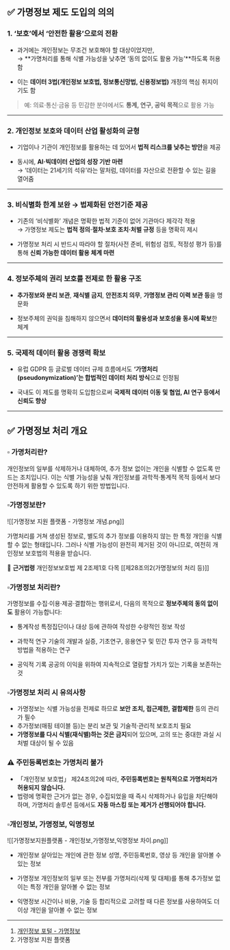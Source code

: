 
## ✅ 가명정보 제도 도입의 의의

### 1. **‘보호’에서 ‘안전한 활용’으로의 전환**

- 과거에는 개인정보는 무조건 보호해야 할 대상이었지만,  
    → **가명처리를 통해 식별 가능성을 낮추면 ‘동의 없이도 활용 가능’**하도록 허용함
    
- 이는 **데이터 3법(개인정보 보호법, 정보통신망법, 신용정보법)** 개정의 핵심 취지이기도 함
    

> 예: 의료·통신·금융 등 민감한 분야에서도 **통계, 연구, 공익 목적**으로 활용 가능

---

### 2. **개인정보 보호와 데이터 산업 활성화의 균형**

- 기업이나 기관이 개인정보를 활용하는 데 있어서 **법적 리스크를 낮추는 방안**을 제공
    
- 동시에, **AI·빅데이터 산업의 성장 기반 마련**  
    → ‘데이터는 21세기의 석유’라는 말처럼, 데이터를 자산으로 전환할 수 있는 길을 열어줌
    

---

### 3. **비식별화 한계 보완 → 법제화된 안전기준 제공**

- 기존의 ‘비식별화’ 개념은 명확한 법적 기준이 없어 기관마다 제각각 적용  
    → 가명정보 제도는 **법적 정의·절차·보호 조치·처벌 규정** 등을 명확히 제시
    
- 가명정보 처리 시 반드시 따라야 할 절차(사전 준비, 위험성 검토, 적정성 평가 등)를 통해 **신뢰 가능한 데이터 활용 체계 마련**
    

---

### 4.  **정보주체의 권리 보호를 전제로 한 활용 구조**

- **추가정보와 분리 보관**, **재식별 금지**, **안전조치 의무**, **가명정보 관리 이력 보관 등**을 명문화
    
- 정보주체의 권익을 침해하지 않으면서 **데이터의 활용성과 보호성을 동시에 확보**한 체계
    

---

### 5.  **국제적 데이터 활용 경쟁력 확보**

- 유럽 GDPR 등 글로벌 데이터 규제 흐름에서도 **‘가명처리(pseudonymization)’는 합법적인 데이터 처리 방식**으로 인정됨
    
- 국내도 이 제도를 명확히 도입함으로써 **국제적 데이터 이동 및 협업, AI 연구 등에서 신뢰도 향상**

---

## ✅ 가명정보 처리 개요


### ▫️ 가명처리란?
개인정보의 일부를 삭제하거나 대체하여, 추가 정보 없이는 개인을 식별할 수 없도록 만드는 조치입니다. 이는 식별 가능성을 낮춰 개인정보를 과학적·통계적 목적 등에서 보다 안전하게 활용할 수 있도록 하기 위한 방법입니다.

### ▫️가명정보란?

![[가명정보 지원 플랫폼 - 가명정보 개념.png]]

가명처리를 거쳐 생성된 정보로, 별도의 추가 정보를 이용하지 않는 한 특정 개인을 식별할 수 없는 형태입니다. 그러나 식별 가능성이 완전히 제거된 것이 아니므로, 여전히 개인정보 보호법의 적용을 받습니다.

 📖 **근거법령**
개인정보보호법 제 2조제1호 다목
[[제28조의2(가명정보의 처리 등)]]

### ▫️가명정보 처리란?

가명정보를 수집·이용·제공·결합하는 행위로서, 다음의 목적으로 **정보주체의 동의 없이도** 활용이 가능합니다:


- 통계작성 
	특정집단이나 대상 등에 관하여 작성한 수량적인 정보 작성

- 과학적 연구 
	기술의 개발과 실증, 기초연구, 응용연구 및 민간 투자 연구 등 과학적 방법을 적용하는 연구

- 공익적 기록 
	공공의 이익을 위하여 지속적으로 열람할 가치가 있는 기록을 보존하는 것

### ▫️가명정보 처리 시 유의사항

- 가명정보는 식별 가능성을 전제로 하므로 **보안 조치, 접근제한, 결합제한** 등의 관리가 필수
- 추가정보(매핑 테이블 등)는 분리 보관 및 기술적·관리적 보호조치 필요
- **가명정보를 다시 식별(재식별)하는 것은 금지**되어 있으며, 고의 또는 중대한 과실 시 처벌 대상이 될 수 있음


### ⚠️ 주민등록번호는 가명처리 불가

- 「개인정보 보호법」 제24조의2에 따라, **주민등록번호는 원칙적으로 가명처리가 허용되지 않습니다.**
- 법령에 명확한 근거가 없는 경우, 수집되었을 때 즉시 삭제하거나 유입을 차단해야 하며, 가명처리 솔루션 등에서도 **자동 마스킹 또는 제거가 선행되어야 합니다.**

### ▫️개인정보, 가명정보, 익명정보

![[가명정보지원플랫폼 - 개인정보,가명정보,익명정보 차이.png]]


- 개인정보
	살아있는 개인에 관한 정보
	성명, 주민등록번호, 영상 등 개인을 알아볼 수 있는 정보

- 가명정보
	개인정보의 일부 또는 전부를 가명처리(삭제 및 대체)를 통해 추가정보 없이는 특정 개인을 알아볼 수 없는 정보

- 익명정보
	시간이나 비용, 기술 등 합리적으로 고려할 때 다른 정보를 사용하여도 더 이상 개인을 알아볼 수 없는 정보




---

1) [개인정보 포털 - 가명정보](https://www.privacy.go.kr/front/contents/cntntsView.do?contsNo=14)
2) 가명정보 지원 플랫폼 